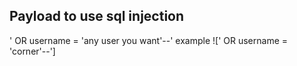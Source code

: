 ## Payload to use sql injection

' OR username = 'any user you want'--'
example
![' OR username = 'corner'--']